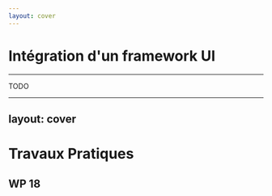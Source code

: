 ```yaml
---
layout: cover
---
```


# Intégration d'un framework UI

---

TODO

---
layout: cover
---

# Travaux Pratiques

## WP 18